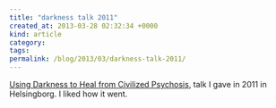```yaml
---
title: "darkness talk 2011"
created_at: 2013-03-28 02:32:34 +0000
kind: article
category: 
tags: 
permalink: /blog/2013/03/darkness-talk-2011/
---
```


[Using Darkness to Heal from Civilized Psychosis][1], talk I gave in 2011 in Helsingborg. I liked how it went.

   [1]: http://www.youtube.com/watch?v=P8dMuf4KtUM
